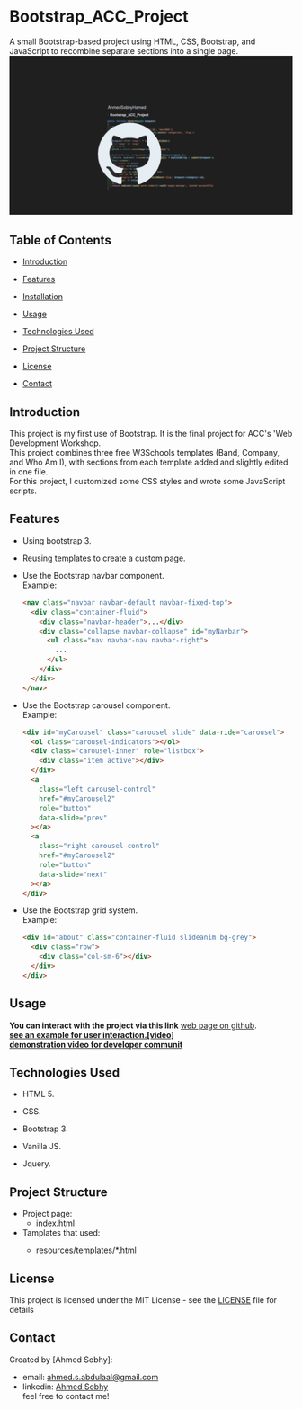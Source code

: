 # Bootstrap_ACC_Project

A small Bootstrap-based project using HTML, CSS, Bootstrap, and JavaScript to recombine separate sections into a single page.
![](repo-image/name.png)

## Table of Contents

- [Introduction](#introduction)
- [Features](#features)
- [Installation](#installation)
- [Usage](#usage)
- [Technologies Used](#technologies-used)
- [Project Structure](#project-structure)
- [License](#license)
- [Contact](#contact)

  <!-- intro -->

## Introduction

This project is my first use of Bootstrap. It is the final project for ACC's 'Web Development Workshop.
<br>
This project combines three free W3Schools templates (Band, Company, and Who Am I), with sections from each template added and slightly edited in one file.
<br>
For this project, I customized some CSS styles and wrote some JavaScript scripts.

  <!-- technologies was used with links if available -->

## Features

- Using bootstrap 3.
- Reusing templates to create a custom page.
- Use the Bootstrap navbar component.
  <br>
  Example:

  ```html
  <nav class="navbar navbar-default navbar-fixed-top">
    <div class="container-fluid">
      <div class="navbar-header">...</div>
      <div class="collapse navbar-collapse" id="myNavbar">
        <ul class="nav navbar-nav navbar-right">
          ...
        </ul>
      </div>
    </div>
  </nav>
  ```

- Use the Bootstrap carousel component.
  <br>
  Example:

  ```html
  <div id="myCarousel" class="carousel slide" data-ride="carousel">
    <ol class="carousel-indicators"></ol>
    <div class="carousel-inner" role="listbox">
      <div class="item active"></div>
    </div>
    <a
      class="left carousel-control"
      href="#myCarousel2"
      role="button"
      data-slide="prev"
    ></a>
    <a
      class="right carousel-control"
      href="#myCarousel2"
      role="button"
      data-slide="next"
    ></a>
  </div>
  ```

- Use the Bootstrap grid system.
  <br>
  Example:

  ```html
  <div id="about" class="container-fluid slideanim bg-grey">
    <div class="row">
      <div class="col-sm-6"></div>
    </div>
  </div>
  ```

  <!-- usage or how to interact with this technologies like api end points and what they do -->

## Usage

**You can interact with the project via this link**
[web page on github](https://ahmedsobhyhamed.github.io/Bootstrap_ACC_Project/).
<br>
**[see an example for user interaction.[video]](https://youtube.com)**
<br>
**[demonstration video for developer communit](https://www.youtube.com)**

## Technologies Used

- HTML 5.
- CSS.
- Bootstrap 3.
- Vanilla JS.
- Jquery.

  <!-- about the project and a digram of how it work -->

## Project Structure

- Project page:
  - index.html
- Tamplates that used:
  - resources/templates/\*.html

    <!-- licance -->

## License

This project is licensed under the MIT License - see the [LICENSE](/LICENSE) file for details

  <!-- contacts -->

## Contact

Created by [Ahmed Sobhy]:

- email: [ahmed.s.abdulaal@gmail.com](mailto:ahmed.s.abdulaal@gmail.com)
- linkedin: [Ahmed Sobhy](https://www.linkedin.com/in/ahmed-sobhy-b824b7201/)
  <br>
  feel free to contact me!
